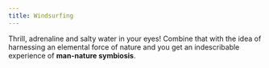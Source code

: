 ```yaml
---
title: Windsurfing
---
```

Thrill, adrenaline and salty water in your eyes! Combine that with the idea of harnessing an elemental force of nature and you get an indescribable experience of **man-nature symbiosis**.